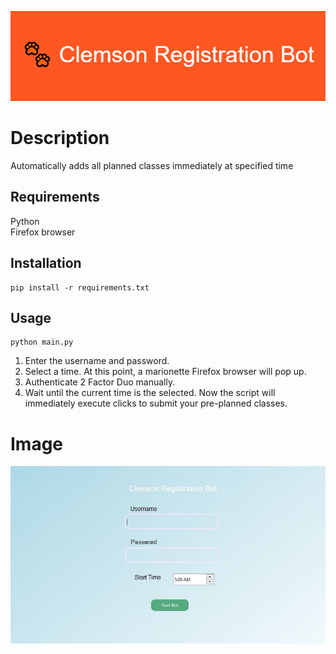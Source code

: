![](./images/🐾_Clemson_Registration_Bot.png)
# Description
Automatically adds all planned classes immediately at specified time

## Requirements
Python </br>
Firefox browser

## Installation
```shell
pip install -r requirements.txt
```

## Usage
```shell
python main.py
```
1. Enter the username and password.
2. Select a time.
At this point, a marionette Firefox browser will pop up.
3. Authenticate 2 Factor Duo manually.
4. Wait until the current time is the selected.
Now the script will immediately execute clicks to submit your pre-planned classes.
# Image
![](./images/ui.JPG)

